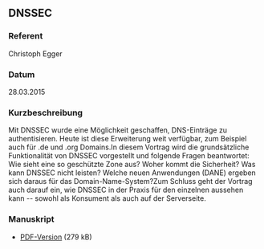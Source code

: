 ## DNSSEC


### Referent
Christoph Egger

### Datum
28.03.2015

### Kurzbeschreibung
Mit DNSSEC wurde eine Möglichkeit geschaffen, DNS-Einträge zu authentisieren.
Heute ist diese Erweiterung weit verfügbar, zum Beispiel auch für .de und .org
Domains.In diesem Vortrag wird die grundsätzliche Funktionalität von DNSSEC
vorgestellt und folgende Fragen beantwortet: Wie sieht eine so geschützte Zone
aus? Woher kommt die Sicherheit? Was kann DNSSEC nicht leisten? Welche neuen
Anwendungen (DANE) ergeben sich daraus für das Domain-Name-System?Zum Schluss
geht der Vortrag auch darauf ein, wie DNSSEC in der Praxis für den einzelnen
aussehen kann -- sowohl als Konsument als auch auf der Serverseite.

### Manuskript

* [PDF-Version](/download/Vortraege/DNSSEC_LIT_2015.pdf) (279 kB)
